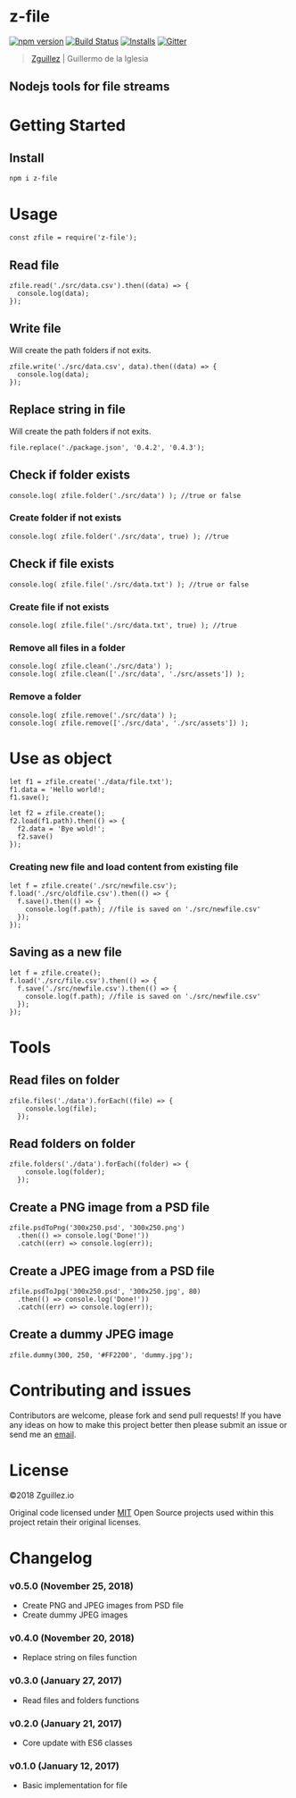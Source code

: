 # z-file

[![npm version](https://badge.fury.io/js/z-file.svg)](https://badge.fury.io/js/z-file)
[![Build Status](https://travis-ci.org/zguillez/z-file.svg?branch=master)](https://travis-ci.org/zguillez/z-file)
[![Installs](https://img.shields.io/npm/dt/z-file.svg)](https://coveralls.io/r/zguillez/z-file)
[![Gitter](https://badges.gitter.im/zguillez/z-file.svg)](https://gitter.im/zguillez/z-file?utm_source=badge&utm_medium=badge&utm_campaign=pr-badge&utm_content=badge)

> [Zguillez](https://zguillez.io) | Guillermo de la Iglesia

## Nodejs tools for file streams

# Getting Started
## Install
```
npm i z-file
```
# Usage
```
const zfile = require('z-file');
```

## Read file

```
zfile.read('./src/data.csv').then((data) => {
  console.log(data);
});
```

## Write file

Will create the path folders if not exits.

```
zfile.write('./src/data.csv', data).then((data) => {
  console.log(data);
});
```

## Replace string in file

Will create the path folders if not exits.

```
file.replace('./package.json', '0.4.2', '0.4.3');
```

## Check if folder exists

```
console.log( zfile.folder('./src/data') ); //true or false
```

### Create folder if not exists

```
console.log( zfile.folder('./src/data', true) ); //true
```

## Check if file exists

```
console.log( zfile.file('./src/data.txt') ); //true or false
```

### Create file if not exists

```
console.log( zfile.file('./src/data.txt', true) ); //true
```

### Remove all files in a folder

```
console.log( zfile.clean('./src/data') );
console.log( zfile.clean(['./src/data', './src/assets']) );
```

### Remove a folder

```
console.log( zfile.remove('./src/data') );
console.log( zfile.remove(['./src/data', './src/assets']) );
```

# Use as object
```
let f1 = zfile.create('./data/file.txt');
f1.data = 'Hello world!;
f1.save();

let f2 = zfile.create();
f2.load(f1.path).then(() => {
  f2.data = 'Bye wold!';
  f2.save()
});
```

### Creating new file and load content from existing file

```
let f = zfile.create('./src/newfile.csv');
f.load('./src/oldfile.csv').then(() => {
  f.save().then(() => {
    console.log(f.path); //file is saved on './src/newfile.csv'
  });
});
```

## Saving as a new file

```
let f = zfile.create();
f.load('./src/file.csv').then(() => {
  f.save('./src/newfile.csv').then(() => {
    console.log(f.path); //file is saved on './src/newfile.csv'
  });
});
```

# Tools

## Read files on folder

```
zfile.files('./data').forEach((file) => {
    console.log(file);
  });
```

## Read folders on folder

```
zfile.folders('./data').forEach((folder) => {
    console.log(folder);
  });
```

## Create a PNG image from a PSD file

```
zfile.psdToPng('300x250.psd', '300x250.png')
  .then(() => console.log('Done!'))
  .catch((err) => console.log(err));
```

## Create a JPEG image from a PSD file

```
zfile.psdToJpg('300x250.psd', '300x250.jpg', 80)
  .then(() => console.log('Done!'))
  .catch((err) => console.log(err));
```

## Create a dummy JPEG image

```
zfile.dummy(300, 250, '#FF2200', 'dummy.jpg');
```

# Contributing and issues
Contributors are welcome, please fork and send pull requests! If you have any ideas on how to make this project better then please submit an issue or send me an [email](mailto:mail@zguillez.io).

# License
©2018 Zguillez.io

Original code licensed under [MIT](https://en.wikipedia.org/wiki/MIT_License) Open Source projects used within this project retain their original licenses.

# Changelog

### v0.5.0 (November 25, 2018)
* Create PNG and JPEG images from PSD file
* Create dummy JPEG images

### v0.4.0 (November 20, 2018)
* Replace string on files function

### v0.3.0 (January 27, 2017)
* Read files and folders functions

### v0.2.0 (January 21, 2017)
* Core update with ES6 classes

### v0.1.0 (January 12, 2017)
* Basic implementation for file
